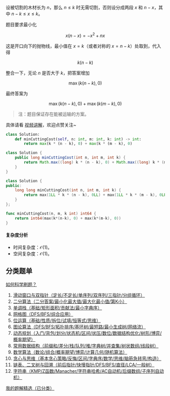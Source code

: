 设被切割的木材长为 $n$，那么 $n\le k$ 时无需切割，否则设分成两段 $x$ 和 $n-x$，其中 $n-k\le x\le k$。

题目要求最小化

$$
x(n-x) = -x^2 + nx
$$

这是开口向下的抛物线，最小值在 $x=k$（或者对称的 $x=n-k$）处取到，代入得

$$
k(n-k)
$$

整合一下，无论 $n$ 是否大于 $k$，把答案增加

$$
\max(k(n-k), 0)
$$

最终答案为

$$
\max(k(n-k), 0) + \max(k(m-k), 0)
$$

> 注：题目保证存在能被运输的方案。

具体请看 [视频讲解](https://www.bilibili.com/video/BV1o1jgzJE51/)，欢迎点赞关注~

```py [sol-Python3]
class Solution:
    def minCuttingCost(self, n: int, m: int, k: int) -> int:
        return max(k * (n - k), 0) + max(k * (m - k), 0)
```

```java [sol-Java]
class Solution {
    public long minCuttingCost(int n, int m, int k) {
        return Math.max((long) k * (n - k), 0) + Math.max((long) k * (m - k), 0);
    }
}
```

```cpp [sol-C++]
class Solution {
public:
    long long minCuttingCost(int n, int m, int k) {
        return max(1LL * k * (n - k), 0LL) + max(1LL * k * (m - k), 0LL);
    }
};
```

```go [sol-Go]
func minCuttingCost(n, m, k int) int64 {
	return int64(max(k*(n-k), 0) + max(k*(m-k), 0))
}
```

#### 复杂度分析

- 时间复杂度：$\mathcal{O}(1)$。
- 空间复杂度：$\mathcal{O}(1)$。

## 分类题单

[如何科学刷题？](https://leetcode.cn/circle/discuss/RvFUtj/)

1. [滑动窗口与双指针（定长/不定长/单序列/双序列/三指针/分组循环）](https://leetcode.cn/circle/discuss/0viNMK/)
2. [二分算法（二分答案/最小化最大值/最大化最小值/第K小）](https://leetcode.cn/circle/discuss/SqopEo/)
3. [单调栈（基础/矩形面积/贡献法/最小字典序）](https://leetcode.cn/circle/discuss/9oZFK9/)
4. [网格图（DFS/BFS/综合应用）](https://leetcode.cn/circle/discuss/YiXPXW/)
5. [位运算（基础/性质/拆位/试填/恒等式/思维）](https://leetcode.cn/circle/discuss/dHn9Vk/)
6. [图论算法（DFS/BFS/拓扑排序/基环树/最短路/最小生成树/网络流）](https://leetcode.cn/circle/discuss/01LUak/)
7. [动态规划（入门/背包/划分/状态机/区间/状压/数位/数据结构优化/树形/博弈/概率期望）](https://leetcode.cn/circle/discuss/tXLS3i/)
8. [常用数据结构（前缀和/差分/栈/队列/堆/字典树/并查集/树状数组/线段树）](https://leetcode.cn/circle/discuss/mOr1u6/)
9. [数学算法（数论/组合/概率期望/博弈/计算几何/随机算法）](https://leetcode.cn/circle/discuss/IYT3ss/)
10. [贪心与思维（基本贪心策略/反悔/区间/字典序/数学/思维/脑筋急转弯/构造）](https://leetcode.cn/circle/discuss/g6KTKL/)
11. [链表、二叉树与回溯（前后指针/快慢指针/DFS/BFS/直径/LCA/一般树）](https://leetcode.cn/circle/discuss/K0n2gO/)
12. [字符串（KMP/Z函数/Manacher/字符串哈希/AC自动机/后缀数组/子序列自动机）](https://leetcode.cn/circle/discuss/SJFwQI/)

[我的题解精选（已分类）](https://github.com/EndlessCheng/codeforces-go/blob/master/leetcode/SOLUTIONS.md)
